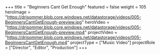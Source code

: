 +++
title = "Beginners Cant Get Enough"
featured = false
weight = 105
heroImage = "https://drisommer.blob.core.windows.net/datastorage/videos/005-BeginnersCantGetEnough-preview.jpg"
heroVideo = "https://drisommer.blob.core.windows.net/datastorage/videos/005-BeginnersCantGetEnough-preview.mp4"
projectVideo = "https://drisommer.blob.core.windows.net/datastorage/videos/005-BeginnersCantGetEnough.mp4"
projectType = ["Music Video"]
projectRole = ["Director", "Editor", "Production"]
+++
